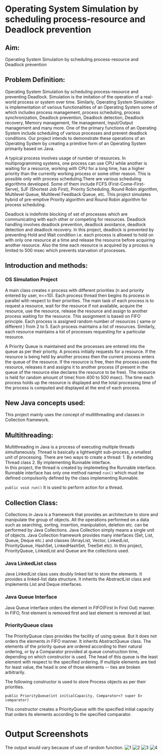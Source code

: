# Operating System Simulation by scheduling process-resource and Deadlock prevention

## Aim:  
Operating System Simulation by scheduling process-resource and Deadlock prevention

## Problem Definition:

Operating System Simulation by scheduling process-resource and preventing Deadlock. Simulation is the imitation of the operation of a real-world process or system over time. Similarly, Operating System Simulation is implementation of various functionalities of an Operating System some of which includes process management, process scheduling, process synchronization, Deadlock prevention, Deadlock detection, Deadlock recovery, Memory management, file management, Input/Output management and many more. One of the primary functions of an Operating System include scheduling of various processes and prevent deadlock conditions. Our project intends to demonstrate these  operations of an Operating System by creating a primitive form of an Operating System primarily based on Java. 

A typical process involves usage of number of resources. In multiprogramming systems, one process can use CPU while another is waiting for a resource,  working with CPU for a long time, has a higher priority than the currently working process or some other reason. This is possible only with process scheduling.There are various scheduling algorithms developed. Some of them include FCFS (First-Come-First-Serve), SJF (Shortest Job First), Priority Scheduling, Round Robin algorithm, Multilevel Queue, Multilevel Feedback Queue, etc. This project simulates hybrid of pre-emptive Priority algorithm and Round Robin algorithm for process scheduling. 

Deadlock is indefinite blocking of set of processes which are communicating with each other or competing for resources. Deadlock handling involves deadlock prevention, deadlock avoidance, deadlock detection and deadlock recovery. In this project, deadlock is prevented by preventing Hold and Wait condition i.e. each process is allowed to hold on with only one resource at a time and release the resource before acquiring another resource. Also the time each resource is acquired by a process is limited to 500 msec which prevents starvation of processes.
	
## Introduction and methods:

### OS Simulation Project

A main class creates n process with different priorities (n and priority entered by user, n<=10). Each process thread then begins its process in parallel with respect to their priorities. The main task of each process is to request a resource, wait for the resource if not available, acquire the resource, use the resource, release the resource and assign to another process waiting for the resource. This assignment is based on FIFO principle. Each process is assigned random number of resources ( same or different ) from 2 to 5. Each process maintains a list of  resources.  Similarly, each resource maintains a list of processes requesting for a particular resource. 

A Priority Queue is maintained and the processes are entered into the queue as per their priority. A process initially requests for a resource. If the resource is being held by another process then the current process enters the queue of the resource. If the resource is free, then the process uses the resource, releases it and assigns it to another process (if present in the queue of the resource else declares the resource to be free). The resource is held for random amount of time( from 400 to 500 msec). The time each process holds up the resource is displayed and the total processing time of the process is computed and displayed at the end of each process.  

## New Java concepts used:
This project mainly uses the concept of multithreading and classes in Collection framework. 

## Multithreading:
Multithreading in Java is a process of executing multiple threads simultaneously. Thread is basically a lightweight sub-process, a smallest unit of processing. 
There are two ways to create a thread:
	1. By extending Thread class
	2. By implementing Runnable interface.	
In this project, the thread is created by implemeting the Runnable interface. Runnable interface has only one method named ```run()``` which must be defined compulsorily defined by the class implementing Runnable. 

```public void run()```
It is used to perform action for a thread.
	
## Collection Class:
Collections in Java is a framework that provides an architecture to store and manipulate the group of objects. All the operations performed on a data such as searching, sorting, insertion, manipulation, deletion etc. can be performed by Java Collections. Java Collection simply means a single unit of objects. Java Collection framework provides many interfaces (Set, List, Queue, Deque etc.) and classes (ArrayList, Vector, LinkedList, PriorityQueue, HashSet, LinkedHashSet, TreeSet etc). In  this project, PriorityQueue, LinkedList and Queue are the collections used. 

### Java LinkedList class			
Java LinkedList class uses doubly linked list to store the elements. It provides a linked-list data structure. It inherits the AbstractList class and implements List and Deque interfaces.

### Java Queue Interface
Java Queue interface orders the element in FIFO(First In First Out) manner. In FIFO, first element is removed first and last element is removed at last.

### PriorityQueue class
The PriorityQueue class provides the facility of using queue. But it does not orders the elements in FIFO manner. It inherits AbstractQueue class. The elements of the priority queue are ordered according to their natural ordering, or by a Comparator provided at queue construction time, depending on which constructor is used. The head of this queue is the least element with respect to the specified ordering. If multiple elements are tied for least value, the head is one of those elements -- ties are broken arbitrarily. 

The following constructor is used to store Process objects as per their priorities.
		
```public PriorityQueue(int initialCapacity, Comparator<? super E> comparator)```

This constructor creates a PriorityQueue with the specified initial capacity that orders its elements according to the specified comparator.

# Output Screenshots

The output would vary because of use of random function.
![1](./images/1.jpg)
![2](./images/2.jpg)
![3](./images/3.jpg)
![4](./images/4.jpg)
